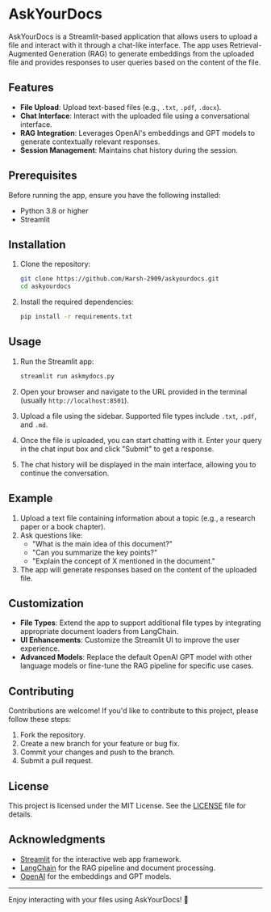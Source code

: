 # AskYourDocs

AskYourDocs is a Streamlit-based application that allows users to upload a file and interact with it through a chat-like interface. The app uses Retrieval-Augmented Generation (RAG) to generate embeddings from the uploaded file and provides responses to user queries based on the content of the file.

## Features

- **File Upload**: Upload text-based files (e.g., `.txt`, `.pdf`, `.docx`).
- **Chat Interface**: Interact with the uploaded file using a conversational interface.
- **RAG Integration**: Leverages OpenAI's embeddings and GPT models to generate contextually relevant responses.
- **Session Management**: Maintains chat history during the session.

## Prerequisites

Before running the app, ensure you have the following installed:

- Python 3.8 or higher
- Streamlit

## Installation

1. Clone the repository:

   ```bash
   git clone https://github.com/Harsh-2909/askyourdocs.git
   cd askyourdocs
   ```

2. Install the required dependencies:

   ```bash
   pip install -r requirements.txt
   ```

## Usage

1. Run the Streamlit app:

   ```bash
   streamlit run askmydocs.py
   ```

2. Open your browser and navigate to the URL provided in the terminal (usually `http://localhost:8501`).

3. Upload a file using the sidebar. Supported file types include `.txt`, `.pdf`, and `.md`.

4. Once the file is uploaded, you can start chatting with it. Enter your query in the chat input box and click "Submit" to get a response.

5. The chat history will be displayed in the main interface, allowing you to continue the conversation.

## Example

1. Upload a text file containing information about a topic (e.g., a research paper or a book chapter).
2. Ask questions like:
   - "What is the main idea of this document?"
   - "Can you summarize the key points?"
   - "Explain the concept of X mentioned in the document."
3. The app will generate responses based on the content of the uploaded file.

## Customization

- **File Types**: Extend the app to support additional file types by integrating appropriate document loaders from LangChain.
- **UI Enhancements**: Customize the Streamlit UI to improve the user experience.
- **Advanced Models**: Replace the default OpenAI GPT model with other language models or fine-tune the RAG pipeline for specific use cases.

## Contributing

Contributions are welcome! If you'd like to contribute to this project, please follow these steps:

1. Fork the repository.
2. Create a new branch for your feature or bug fix.
3. Commit your changes and push to the branch.
4. Submit a pull request.

## License

This project is licensed under the MIT License. See the [LICENSE](LICENSE) file for details.

## Acknowledgments

- [Streamlit](https://streamlit.io/) for the interactive web app framework.
- [LangChain](https://www.langchain.com/) for the RAG pipeline and document processing.
- [OpenAI](https://openai.com/) for the embeddings and GPT models.

---

Enjoy interacting with your files using AskYourDocs! 🚀
